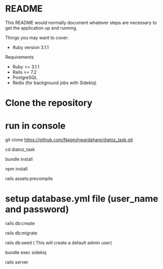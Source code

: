 # README

This README would normally document whatever steps are necessary to get the
application up and running.

Things you may want to cover:

* Ruby version
    3.1.1

Requirements

- Ruby >= 3.1.1
- Rails >= 7.2
- PostgreSQL
- Redis (for background jobs with Sidekiq)

# Clone the repository

# run in console
git clone https://github.com/Nageshwardahare/diatoz_task.git

cd diatoz_task

bundle install

npm install

rails assets:precompile

# setup database.yml file (user_name and password)

rails db:create

rails db:migrate

rails db:seed     ( This will create a default admin user)

bundle exec sidekiq

rails server



